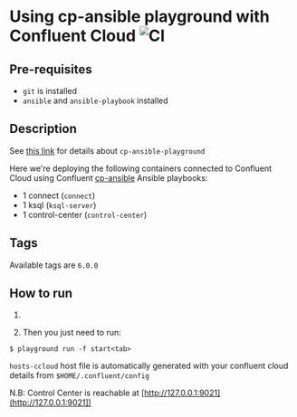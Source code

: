# Using cp-ansible playground with Confluent Cloud ![CI](https://github.com/vdesabou/cp-ansible-playground/workflows/CI/badge.svg?branch=master)


## Pre-requisites

* `git` is installed
* `ansible` and `ansible-playbook` installed

## Description

See [this link](../../other/cp-ansible-playground/cp-ansible/README.md) for details about `cp-ansible-playground`

Here we're deploying the following containers connected to Confluent Cloud using Confluent [cp-ansible](https://docs.confluent.io/current/installation/installing_cp/cp-ansible.html) Ansible playbooks:

* 1 connect (`connect`)
* 1 ksql (`ksql-server`)
* 1 control-center (`control-center`)

## Tags

Available tags are `6.0.0`

## How to run

1. 

2. Then you just need to run:

```
$ playground run -f start<tab>
```

`hosts-ccloud` host file is automatically generated with your confluent cloud details from `$HOME/.confluent/config`


N.B: Control Center is reachable at [http://127.0.0.1:9021](http://127.0.0.1:9021])